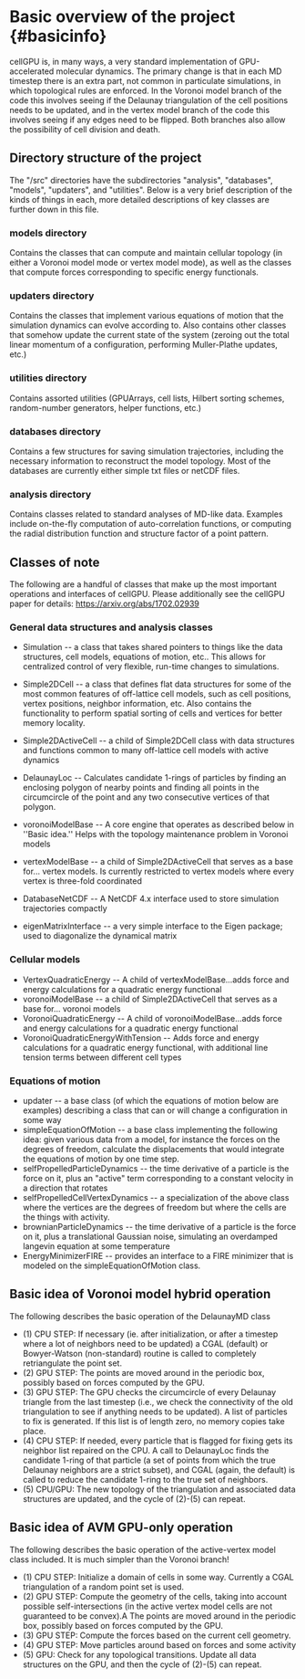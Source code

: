 # Basic overview of the project {#basicinfo}

cellGPU is, in many ways, a very standard implementation of GPU-accelerated molecular dynamics. The
primary change is that in each MD timestep there is an extra part, not common in particulate
simulations, in which topological rules are enforced. In the Voronoi model branch of the code this
involves seeing if the Delaunay triangulation of the cell positions needs to be updated, and in the
vertex model branch of the code this involves seeing if any edges need to be flipped. Both branches
also allow the possibility of cell division and death.

## Directory structure of the project

The "/src" directories have the subdirectories "analysis", "databases", "models",
"updaters", and "utilities". Below is a very brief description of the kinds of things in each, more
detailed descriptions of key classes are further down in this file.

### models directory

Contains the classes that can compute and maintain cellular topology (in either a Voronoi model mode
or vertex model mode), as well as the classes that compute forces corresponding to specific energy
functionals.

### updaters directory

Contains the classes that implement various equations of motion that the simulation dynamics can
evolve according to. Also contains other classes that somehow update the current state of the system
(zeroing out the total linear momentum of a configuration, performing Muller-Plathe updates, etc.)

### utilities directory

Contains assorted utilities (GPUArrays, cell lists, Hilbert sorting schemes, random-number generators,
helper functions, etc.)

### databases directory

Contains a few structures for saving simulation trajectories, including the necessary information to
reconstruct the model topology. Most of the databases are currently either simple txt files or netCDF
files.

### analysis directory

Contains classes related to standard analyses of MD-like data. Examples include on-the-fly computation
of auto-correlation functions, or computing the radial distribution function and structure factor of
a point pattern.


## Classes of note

The following are a handful of classes that make up the most important operations and interfaces of cellGPU.
Please additionally see the cellGPU paper for details:
https://arxiv.org/abs/1702.02939

### General data structures and analysis classes

* Simulation -- a class that takes shared pointers to things like the data structures, cell models,
equations of motion, etc.. This allows for centralized control of very flexible, run-time
changes to simulations.

* Simple2DCell -- a class that defines flat data structures for some of the most common features of
off-lattice cell models, such as cell positions, vertex positions, neighbor information, etc. Also
contains the functionality to perform spatial sorting of cells and vertices for better memory locality.

* Simple2DActiveCell -- a child of Simple2DCell class with data structures and functions common to many
off-lattice cell models with active dynamics

* DelaunayLoc -- Calculates candidate 1-rings of particles by finding an enclosing polygon of nearby points
and finding all points in the circumcircle of the point and any two consecutive vertices of that polygon.

* voronoiModelBase -- A core engine that operates as described below in ''Basic idea.'' Helps with
the topology maintenance problem in Voronoi models

* vertexModelBase -- a child of Simple2DActiveCell that serves as a base for... vertex models. Is currently
restricted to vertex models where every vertex is three-fold coordinated

* DatabaseNetCDF -- A NetCDF 4.x interface used to store simulation trajectories compactly

* eigenMatrixInterface -- a very simple interface to the Eigen package; used to diagonalize the dynamical matrix 

### Cellular models

* VertexQuadraticEnergy -- A child of vertexModelBase...adds force and energy calculations for a quadratic energy functional
* voronoiModelBase -- a child of Simple2DActiveCell that serves as a base for... voronoi models
* VoronoiQuadraticEnergy -- A child of voronoiModelBase...adds force and energy calculations for a quadratic energy functional
* VoronoiQuadraticEnergyWithTension -- Adds force and energy calculations for a quadratic energy
functional, with additional line tension terms between different cell types

### Equations of motion

* updater -- a base class (of which the equations of motion  below are examples) describing a class
that can or will change a configuration in some way
* simpleEquationOfMotion -- a base class implementing the following idea: given various data from a
model, for instance the forces on the degrees of freedom, calculate the displacements that would
integrate the equations of motion by one time step.
* selfPropelledParticleDynamics -- the time derivative of a particle is the force on it, plus an "active"
term corresponding to a constant velocity in a direction that rotates
* selfPropelledCellVertexDynamics -- a specialization of the above class where the vertices are the degrees
of freedom but where the cells are the things with activity.
* brownianParticleDynamics -- the time derivative of a particle is the force on it, plus a translational
Gaussian noise, simulating an overdamped langevin equation at some temperature
* EnergyMinimizerFIRE -- provides an interface to a FIRE minimizer that is modeled on the simpleEquationOfMotion
class.

## Basic idea of Voronoi model hybrid operation

The following describes the basic operation of the DelaunayMD class
* (1) CPU STEP: If necessary (ie. after initialization, or after a timestep where a lot of neighbors
need to be updated) a CGAL (default) or Bowyer-Watson (non-standard) routine is called to completely
retriangulate the point set.
* (2) GPU STEP: The points are moved around in the periodic box, possibly based on forces computed
by the GPU.
* (3) GPU STEP: The GPU checks the circumcircle of every Delaunay triangle from the last timestep
(i.e., we check the connectivity of the old triangulation to see if anything needs to be updated).
A list of particles to fix is generated. If this list is of length zero, no memory copies take place.
* (4) CPU STEP: If needed, every particle that is flagged for fixing gets its neighbor list repaired
on the CPU. A call to DelaunayLoc finds the candidate 1-ring of that particle (a set of points from
which the true Delaunay neighbors are a strict subset), and CGAL (again, the default) is called to
reduce the candidate 1-ring to the true set of neighbors.
* (5) CPU/GPU: The new topology of the triangulation and associated data structures are updated, and
the cycle of (2)-(5) can repeat.

## Basic idea of AVM GPU-only operation

The following describes the basic operation of the active-vertex model class included. It is much
simpler than the Voronoi branch!
* (1) CPU STEP: Initialize a domain of cells in some way. Currently a CGAL triangulation of a random
point set is used.
* (2) GPU STEP: Compute the geometry of the cells, taking into account possible self-intersections
(in the active vertex model cells are not guaranteed to be convex).A
The points are moved around in the periodic box, possibly based on forces computed by the GPU.
* (3) GPU STEP: Compute the forces based on the current cell geometry.
* (4) GPU STEP: Move particles around based on forces and some activity
* (5) GPU: Check for any topological transitions. Update all data structures on the GPU, and then
the cycle of (2)-(5) can repeat.



